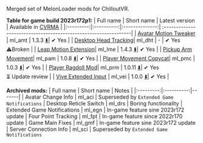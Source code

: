 Merged set of MelonLoader mods for ChilloutVR.

**Table for game build 2023r172p1:**
| Full name | Short name | Latest version | Available in [CVRMA](https://github.com/knah/CVRMelonAssistant) |
|:---------:|:----------:|:--------------:| :----------------------------------------------------------------|
| [Avatar Motion Tweaker](/ml_amt/README.md) | ml_amt | 1.3.3 [:arrow_down:](../../releases/latest/download/ml_amt.dll)| ✔ Yes |
| [Desktop Head Tracking](/ml_dht/README.md)| ml_dht | - | ✔ Yes<br>:warning:Broken |
| [Leap Motion Extension](/ml_lme/README.md)| ml_lme | 1.4.3 [:arrow_down:](../../releases/latest/download/ml_lme.dll)| ✔ Yes |
| [Pickup Arm Movement](/ml_pam/README.md)| ml_pam | 1.0.8 [:arrow_down:](../../releases/latest/download/ml_pam.dll)| ✔ Yes |
| [Player Movement Copycat](/ml_pmc/README.md)| ml_pmc | 1.0.3 [:arrow_down:](../../releases/latest/download/ml_pmc.dll)| ✔ Yes |
| [Player Ragdoll Mod](/ml_prm/README.md)| ml_prm | 1.0.11 [:arrow_down:](../../releases/latest/download/ml_prm.dll)| ✔ Yes<br>:hourglass_flowing_sand: Update review |
| [Vive Extended Input](/ml_vei/README.md) | ml_vei | 1.0.0 [:arrow_down:](../../releases/latest/download/ml_vei.dll)| ✔ Yes |

**Archived mods:**
| Full name | Short name | Notes |
|:---------:|:----------:|-------|
| Avatar Change Info | ml_aci | Superseded by `Extended Game Notifications`
| Desktop Reticle Switch | ml_drs | Boring functionality
| Extended Game Notifications | ml_egn | In-game feature sine 2023r172 update
| Four Point Tracking | ml_fpt | In-game feature since 2022r170 update
| Game Main Fixes | ml_gmf | In-game feature sine 2023r172 update
| Server Connection Info | ml_sci | Superseded by `Extended Game Notifications`
